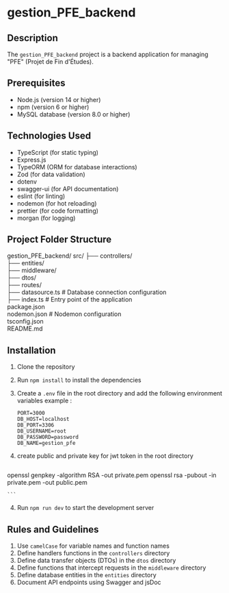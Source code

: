 # gestion_PFE_backend

## Description
The `gestion_PFE_backend` project is a backend application for managing "PFE" (Projet de Fin d'Études).

## Prerequisites
- Node.js (version 14 or higher)
- npm (version 6 or higher)
- MySQL database (version 8.0 or higher)

## Technologies Used
- TypeScript (for static typing)
- Express.js
- TypeORM (ORM for database interactions)
- Zod (for data validation)
- dotenv
- swagger-ui (for API documentation)
- eslint (for linting)
- nodemon (for hot reloading)
- prettier (for code formatting)
- morgan (for logging)

## Project Folder Structure
gestion_PFE_backend/
src/
├── controllers/  
├── entities/  
├── middleware/  
├── dtos/  
├── routes/  
├── datasource.ts  # Database connection configuration  
├── index.ts  # Entry point of the application  
package.json  
nodemon.json  # Nodemon configuration  
tsconfig.json  
README.md


## Installation
1. Clone the repository
2. Run `npm install` to install the dependencies
3. Create a `.env` file in the root directory and add the following environment variables example :
    ```
    PORT=3000
    DB_HOST=localhost
    DB_PORT=3306
    DB_USERNAME=root
    DB_PASSWORD=password
    DB_NAME=gestion_pfe
    ```
   
3. create public and private key for jwt token in the root directory
    ```
openssl genpkey -algorithm RSA -out private.pem
openssl rsa -pubout -in private.pem -out public.pem

    ```
4. Run `npm run dev` to start the development server

## Rules and Guidelines
1. Use `camelCase` for variable names and function names
2. Define handlers functions in the `controllers` directory
3. Define data transfer objects (DTOs) in the `dtos` directory
4. Define functions that intercept requests in the `middleware` directory
5. Define database entities in the `entities` directory
6. Document API endpoints using Swagger and jsDoc
